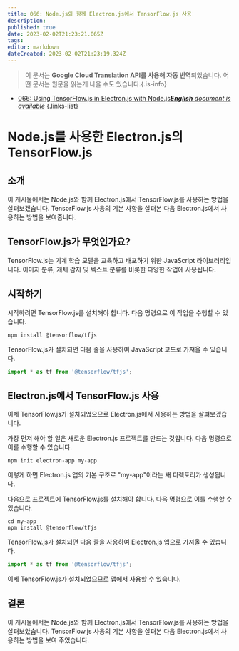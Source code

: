 ```yaml
---
title: 066: Node.js와 함께 Electron.js에서 TensorFlow.js 사용
description: 
published: true
date: 2023-02-02T21:23:21.065Z
tags: 
editor: markdown
dateCreated: 2023-02-02T21:23:19.324Z
---
```


> 이 문서는 **Google Cloud Translation API를 사용해 자동 번역**되었습니다.
어떤 문서는 원문을 읽는게 나을 수도 있습니다.{.is-info}



- [066: Using TensorFlow.js in Electron.js with Node.js***English** document is available*](/en/Knowledge-base/TensorFlow-js/Learning/066-using-tensorflow-js-in-electron-js-with-node-js)
{.links-list}


# Node.js를 사용한 Electron.js의 TensorFlow.js

## 소개

이 게시물에서는 Node.js와 함께 Electron.js에서 TensorFlow.js를 사용하는 방법을 살펴보겠습니다. TensorFlow.js 사용의 기본 사항을 살펴본 다음 Electron.js에서 사용하는 방법을 보여줍니다.

## TensorFlow.js가 무엇인가요?

TensorFlow.js는 기계 학습 모델을 교육하고 배포하기 위한 JavaScript 라이브러리입니다. 이미지 분류, 개체 감지 및 텍스트 분류를 비롯한 다양한 작업에 사용됩니다.

## 시작하기

시작하려면 TensorFlow.js를 설치해야 합니다. 다음 명령으로 이 작업을 수행할 수 있습니다.

```
npm install @tensorflow/tfjs
```

TensorFlow.js가 설치되면 다음 줄을 사용하여 JavaScript 코드로 가져올 수 있습니다.

```javascript
import * as tf from '@tensorflow/tfjs';
```

## Electron.js에서 TensorFlow.js 사용

이제 TensorFlow.js가 설치되었으므로 Electron.js에서 사용하는 방법을 살펴보겠습니다.

가장 먼저 해야 할 일은 새로운 Electron.js 프로젝트를 만드는 것입니다. 다음 명령으로 이를 수행할 수 있습니다.

```
npm init electron-app my-app
```

이렇게 하면 Electron.js 앱의 기본 구조로 "my-app"이라는 새 디렉토리가 생성됩니다.

다음으로 프로젝트에 TensorFlow.js를 설치해야 합니다. 다음 명령으로 이를 수행할 수 있습니다.

```
cd my-app
npm install @tensorflow/tfjs
```

TensorFlow.js가 설치되면 다음 줄을 사용하여 Electron.js 앱으로 가져올 수 있습니다.

```javascript
import * as tf from '@tensorflow/tfjs';
```

이제 TensorFlow.js가 설치되었으므로 앱에서 사용할 수 있습니다.

## 결론

이 게시물에서는 Node.js와 함께 Electron.js에서 TensorFlow.js를 사용하는 방법을 살펴보았습니다. TensorFlow.js 사용의 기본 사항을 살펴본 다음 Electron.js에서 사용하는 방법을 보여 주었습니다.
